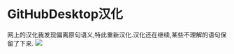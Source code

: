 # GitHubDesktop汉化
网上的汉化我发现偏离原句语义,特此重新汉化.汉化还在继续,某些不理解的语句保留了下来.
![](https://github.com/wroldLove/GitHubDesktop-zh/blob/main/Preview.png)
